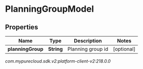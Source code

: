 # PlanningGroupModel


## Properties

| Name | Type | Description | Notes |
| ------------ | ------------- | ------------- | ------------- |
| **planningGroup** | **String** | Planning group id |  [optional] |




_com.mypurecloud.sdk.v2:platform-client-v2:218.0.0_
